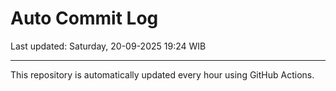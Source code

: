 # Auto Commit Log

Last updated: Saturday, 20-09-2025 19:24 WIB

---

This repository is automatically updated every hour using GitHub Actions.

